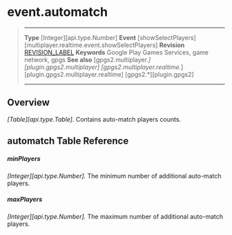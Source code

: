 # event.automatch

> --------------------- ------------------------------------------------------------------------------------------
> __Type__              [Integer][api.type.Number]
> __Event__             [showSelectPlayers][multiplayer.realtime.event.showSelectPlayers]
> __Revision__          [REVISION_LABEL](REVISION_URL)
> __Keywords__          Google Play Games Services, game network, gpgs
> __See also__          [gpgs2.multiplayer.*][plugin.gpgs2.multiplayer]
>                       [gpgs2.multiplayer.realtime.*][plugin.gpgs2.multiplayer.realtime]
>                       [gpgs2.*][plugin.gpgs2]
> --------------------- ------------------------------------------------------------------------------------------

## Overview

_[Table][api.type.Table]._ Contains auto-match players counts.

## automatch Table Reference

##### minPlayers
_[Integer][api.type.Number]._ The minimum number of additional auto-match players.

##### maxPlayers
_[Integer][api.type.Number]._ The maximum number of additional auto-match players.